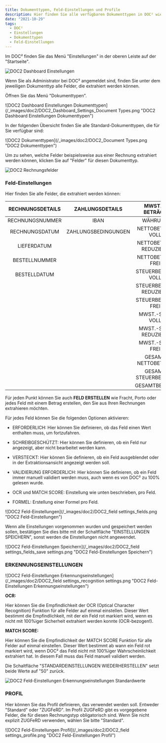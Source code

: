 ```yaml
---
title: Dokumenttypen, Feld-Einstellungen und Profile
description: Hier finden Sie alle verfügbaren Dokumenttypen in DOC² wie Rechnung, Gutschrift, Lieferschein, Auftragsbestätigung und viele mehr.
date: "2021-10-29"
tags:
  - DOC²
  - Einstellungen
  - Dokumenttypen
  - Feld-Einstellungen
---
```


Im DOC² finden Sie das Menü "Einstellungen" in der oberen Leiste auf der "Startseite".

![DOC2 Dashboard Einstellungen](/_images/doc2/DOC2_Dashboard_Settings.png "DOC2 Dashboard Einstellungen")

Wenn Sie als Administrator bei DOC² angemeldet sind, finden Sie unter dem jeweiligen Dokumenttyp alle Felder, die extrahiert werden können.

Öffnen Sie das Menü "Dokumenttypen".

![DOC2 Dashboard Einstellungen Dokumenttypen](/_images/doc2/DOC2_Dashboard_Settings_Document Types.png "DOC2 Dashboard Einstellungen Dokumenttypen")

In der folgenden Übersicht finden Sie alle Standard-Dokumenttypen, die für Sie verfügbar sind:

![DOC2 Dokumenttypen](/_images/doc2/DOC2_Document Types.png "DOC2 Dokumenttypen")

Um zu sehen, welche Felder beispielsweise aus einer Rechnung extrahiert werden können, klicken Sie auf "Felder" für diesen Dokumenttyp.

![DOC2 Rechnungsfelder](/_images/doc2/DOC2_Invoice_Fields.png "DOC2 Rechnungsfelder")

### Feld-Einstellungen

Hier finden Sie alle Felder, die extrahiert werden können:

| RECHNUNGSDETAILS   | ZAHLUNGSDETAILS     |  MWST. & BETRÄGE    |  LIEFERANTENDETAILS |
|       :----:       |        :----:       |       :----:        |      :----:         |
| RECHNUNGSNUMMER    | IBAN                | WÄHRUNG             | ADRESSE             |
| RECHNUNGSDATUM     | ZAHLUNGSBEDINGUNGEN | NETTOBETRAG VOLL     | LIEFERANTENNAME     |
| LIEFERDATUM        |                     | NETTOBETRAG REDUZIERT  | LIEFERANTEN-ID           |
| BESTELLNUMMER      |                     | NETTOBETRAG FREI     | LIEFERANTEN-MWST          |
| BESTELLDATUM       |                     | STEUERBETRAG VOLL     |                     |
|                    |                     | STEUERBETRAG REDUZIERT  |                     |
|                    |                     | STEUERBETRAG FREI     |                     |
|                    |                     | MWST.-SATZ VOLL       |                     |
|                    |                     | MWST.-SATZ REDUZIERT    |                     |
|                    |                     | MWST.-SATZ FREI       |                     |
|                    |                     | GESAMT NETTOBETRAG    |                     |
|                    |                     | GESAMT STEUERBETRAG    |                     |
|                    |                     | GESAMTBETRAG        |                     |


Für jeden Punkt können Sie auch **FELD ERSTELLEN** wie Fracht, Porto oder jedes Feld mit einem Betrag erstellen, den Sie aus Ihren Rechnungen extrahieren möchten.

Für jedes Feld können Sie die folgenden Optionen aktivieren:

- ERFORDERLICH: Hier können Sie definieren, ob das Feld einen Wert enthalten muss, um fortzufahren.

- SCHREIBGESCHÜTZT: Hier können Sie definieren, ob ein Feld nur angezeigt, aber nicht bearbeitet werden kann.

- VERSTECKT: Hier können Sie definieren, ob ein Feld ausgeblendet oder in der Extraktionsansicht angezeigt werden soll.

- VALIDIERUNG ERFORDERLICH: Hier können Sie definieren, ob ein Feld immer manuell validiert werden muss, auch wenn es von DOC² zu 100% gelesen wurde.

- OCR und MATCH SCORE: Einstellung wie unten beschrieben, pro Feld.

- FORMEL: Erstellung einer Formel pro Feld.

![DOC2 Feld-Einstellungen](/_images/doc2/DOC2_field settings_fields.png "DOC2 Feld-Einstellungen")

Wenn alle Einstellungen vorgenommen wurden und gespeichert werden sollen, bestätigen Sie dies bitte mit der Schaltfläche "EINSTELLUNGEN SPEICHERN", sonst werden die Einstellungen nicht angewendet.

![DOC2 Feld-Einstellungen Speichern](/_images/doc2/DOC2_field settings_fields_save settings.png "DOC2 Feld-Einstellungen Speichern")

### ERKENNUNGSEINSTELLUNGEN

![DOC2 Feld-Einstellungen Erkennungseinstellungen](/_images/doc2/DOC2_field settings_recognition settings.png "DOC2 Feld-Einstellungen Erkennungseinstellungen")

**OCR:**

Hier können Sie die Empfindlichkeit der OCR (Optical Character Recognition) Funktion für alle Felder auf einmal einstellen. Dieser Wert bestimmt die Empfindlichkeit, mit der ein Feld rot markiert wird, wenn es nicht mit 100%iger Sicherheit extrahiert werden konnte (OCR-bezogen!).

**MATCH SCORE:**

Hier können Sie die Empfindlichkeit der MATCH SCORE Funktion für alle Felder auf einmal einstellen. Dieser Wert bestimmt ab wann ein Feld rot markiert wird, wenn DOC² das Feld nicht mit 100%iger Wahrscheinlichkeit extrahiert hat. In diesem Fall muss das Feld manuell validiert werden.

Die Schaltfläche "STANDARDEINSTELLUNGEN WIEDERHERSTELLEN" setzt beide Werte auf "50" zurück.

![DOC2 Feld-Einstellungen Erkennungseinstellungen Standardwerte](/_images/doc2/image-3.png "DOC2 Feld-Einstellungen Erkennungseinstellungen Standardwerte")

### PROFIL

Hier können Sie das Profil definieren, das verwendet werden soll. Entweder "Standard" oder "ZUGFeRD". Im Profil ZUGFeRD gibt es vorgegebene Felder, die für diesen Rechnungstyp obligatorisch sind. Wenn Sie nicht explizit ZUGFeRD verwenden, wählen Sie bitte "Standard".

![DOC2 Feld-Einstellungen Profil](/_images/doc2/DOC2_field settings_profile.png "DOC2 Feld-Einstellungen Profil")